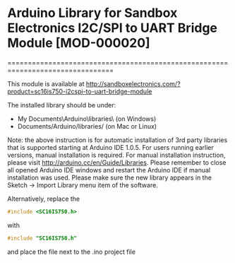 # Arduino Library for Sandbox Electronics I2C/SPI to UART Bridge Module [MOD-000020]
================================================================================

This module is available at http://sandboxelectronics.com/?product=sc16is750-i2cspi-to-uart-bridge-module

The installed library should be under:
 - My Documents\Arduino\libraries\ (on Windows)
 - Documents/Arduino/libraries/ (on Mac or Linux)

Note: the above instruction is for automatic installation of 3rd party libraries that is supported starting at Arduino IDE 1.0.5.
For users running earlier versions, manual installation is required. For manual installation instruction,
please visit http://arduino.cc/en/Guide/Libraries.
Please remember to close all opened Arduino IDE windows and restart the Arduino IDE if manual installation was used.
Please make sure the new library appears in the Sketch -> Import Library menu item of the software.

Alternatively, replace the 
```c++
#include <SC16IS750.h>
```
with 
```c++
#include "SC16IS750.h"
```
and place the file next to the .ino project file